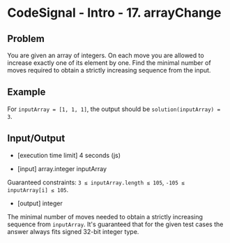 # CodeSignal - Intro - 17. arrayChange

## Problem
You are given an array of integers. On each move you are allowed to increase exactly one of its element by one. Find the minimal number of moves required to obtain a strictly increasing sequence from the input.

## Example

For `inputArray = [1, 1, 1]`, the output should be
`solution(inputArray) = 3`.

## Input/Output

* [execution time limit] 4 seconds (js)

* [input] array.integer inputArray

Guaranteed constraints:
`3 ≤ inputArray.length ≤ 105`,
`-105 ≤ inputArray[i] ≤ 105`.

* [output] integer

The minimal number of moves needed to obtain a strictly increasing sequence from `inputArray`.
It's guaranteed that for the given test cases the answer always fits signed 32-bit integer type.
